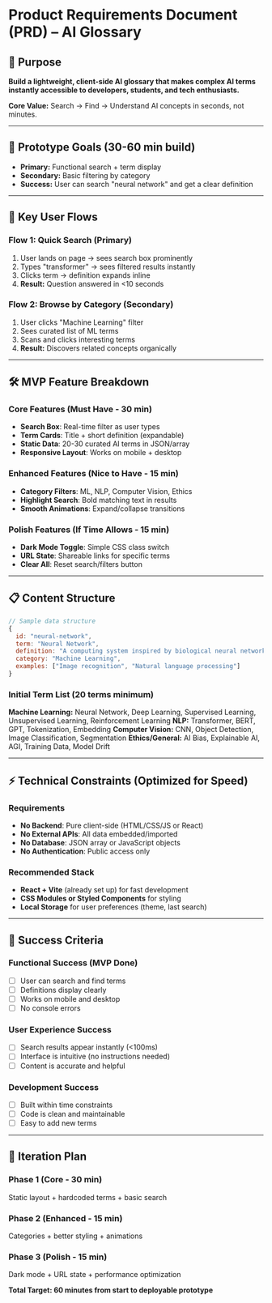 # Product Requirements Document (PRD) – AI Glossary

## 🎯 Purpose
**Build a lightweight, client-side AI glossary that makes complex AI terms instantly accessible to developers, students, and tech enthusiasts.**

**Core Value:** Search → Find → Understand AI concepts in seconds, not minutes.

---

## 🚀 Prototype Goals (30-60 min build)
- **Primary:** Functional search + term display
- **Secondary:** Basic filtering by category
- **Success:** User can search "neural network" and get a clear definition

---

## 👤 Key User Flows

### Flow 1: Quick Search (Primary)
1. User lands on page → sees search box prominently
2. Types "transformer" → sees filtered results instantly
3. Clicks term → definition expands inline
4. **Result:** Question answered in <10 seconds

### Flow 2: Browse by Category (Secondary)
1. User clicks "Machine Learning" filter
2. Sees curated list of ML terms
3. Scans and clicks interesting terms
4. **Result:** Discovers related concepts organically

---

## 🛠 MVP Feature Breakdown

### Core Features (Must Have - 30 min)
- **Search Box**: Real-time filter as user types
- **Term Cards**: Title + short definition (expandable)
- **Static Data**: 20-30 curated AI terms in JSON/array
- **Responsive Layout**: Works on mobile + desktop

### Enhanced Features (Nice to Have - 15 min)
- **Category Filters**: ML, NLP, Computer Vision, Ethics
- **Highlight Search**: Bold matching text in results
- **Smooth Animations**: Expand/collapse transitions

### Polish Features (If Time Allows - 15 min)
- **Dark Mode Toggle**: Simple CSS class switch
- **URL State**: Shareable links for specific terms
- **Clear All**: Reset search/filters button

---

## 📋 Content Structure
```javascript
// Sample data structure
{
  id: "neural-network",
  term: "Neural Network", 
  definition: "A computing system inspired by biological neural networks...",
  category: "Machine Learning",
  examples: ["Image recognition", "Natural language processing"]
}
```

### Initial Term List (20 terms minimum)
**Machine Learning:** Neural Network, Deep Learning, Supervised Learning, Unsupervised Learning, Reinforcement Learning
**NLP:** Transformer, BERT, GPT, Tokenization, Embedding
**Computer Vision:** CNN, Object Detection, Image Classification, Segmentation
**Ethics/General:** AI Bias, Explainable AI, AGI, Training Data, Model Drift

---

## ⚡ Technical Constraints (Optimized for Speed)

### Requirements
- **No Backend**: Pure client-side (HTML/CSS/JS or React)
- **No External APIs**: All data embedded/imported
- **No Database**: JSON array or JavaScript objects
- **No Authentication**: Public access only

### Recommended Stack
- **React + Vite** (already set up) for fast development
- **CSS Modules or Styled Components** for styling
- **Local Storage** for user preferences (theme, last search)

---

## 🎯 Success Criteria

### Functional Success (MVP Done)
- [ ] User can search and find terms
- [ ] Definitions display clearly
- [ ] Works on mobile and desktop
- [ ] No console errors

### User Experience Success
- [ ] Search results appear instantly (<100ms)
- [ ] Interface is intuitive (no instructions needed)
- [ ] Content is accurate and helpful

### Development Success
- [ ] Built within time constraints
- [ ] Code is clean and maintainable
- [ ] Easy to add new terms

---

## 🔄 Iteration Plan

### Phase 1 (Core - 30 min)
Static layout + hardcoded terms + basic search

### Phase 2 (Enhanced - 15 min) 
Categories + better styling + animations

### Phase 3 (Polish - 15 min)
Dark mode + URL state + performance optimization

**Total Target: 60 minutes from start to deployable prototype**
